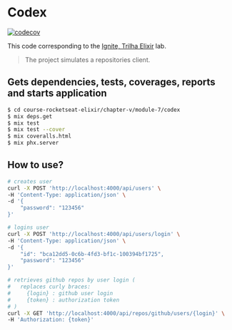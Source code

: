 # Codex

[![codecov](https://codecov.io/gh/raulpe7eira/course-rocketseat-elixir/branch/main/graph/badge.svg?flag=chapter_v-module_7-codex)](https://codecov.io/gh/raulpe7eira/course-rocketseat-elixir/tree/main/chapter-v/module-7/codex)

This code corresponding to the [Ignite, Trilha Elixir](https://app.rocketseat.com.br/ignite/elixir/) lab.

> The project simulates a repositories client.

## Gets dependencies, tests, coverages, reports and starts application

```bash
$ cd course-rocketseat-elixir/chapter-v/module-7/codex
$ mix deps.get
$ mix test
$ mix test --cover
$ mix coveralls.html
$ mix phx.server
```

## How to use?

```bash
# creates user
curl -X POST 'http://localhost:4000/api/users' \
-H 'Content-Type: application/json' \
-d '{
    "password": "123456"
}'

# logins user
curl -X POST 'http://localhost:4000/api/users/login' \
-H 'Content-Type: application/json' \
-d '{
    "id": "bca12dd5-0c6b-4fd3-bf1c-100394bf1725",
    "password": "123456"
}'

# retrieves github repos by user login (
#   replaces curly braces:
#     {login} : github user login
#     {token} : authorization token
# )
curl -X GET 'http://localhost:4000/api/repos/github/users/{login}' \
-H 'Authorization: {token}'
```
